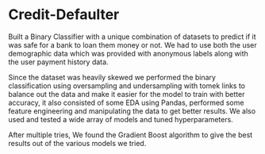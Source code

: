 # Credit-Defaulter

Built a Binary Classifier with a unique combination of datasets to predict if it was safe for a bank to loan them money or not. We had to use both the user demographic data which was provided with anonymous labels along with the user payment history data.

Since the dataset was heavily skewed we performed the binary classification using oversampling and undersampling with tomek links to balance out the data and make it easier for the model to train with better accuracy, it also consisted of some EDA using Pandas, performed some feature engineering and manipulating the data to get better results. We also used and tested a wide array of models and tuned hyperparameters.

After multiple tries, We found the Gradient Boost algorithm to give the best results out of the various models we tried.
